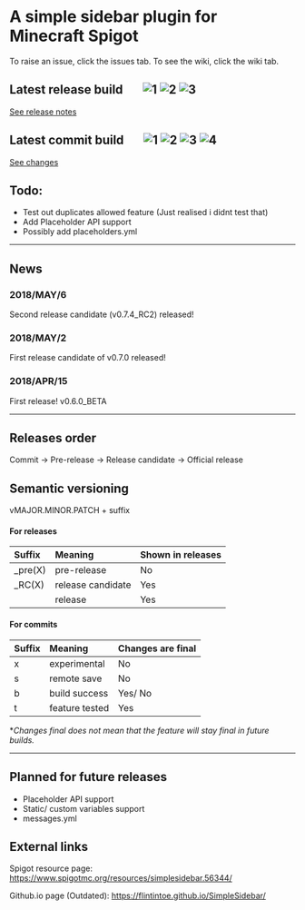# A simple sidebar plugin for Minecraft Spigot
To raise an issue, click the issues tab. To see the wiki, click the wiki tab.

## Latest release build &nbsp; &nbsp; &nbsp; ![1](https://img.shields.io/github/release/flintintoe/SimpleSidebar.svg?style=flat-square&label=Release) ![2](https://img.shields.io/github/release-date/flintintoe/SimpleSidebar.svg?style=flat-square&label=Last%20release) ![3](https://img.shields.io/github/license/flintintoe/SimpleSidebar.svg?style=flat-square&label=License)

[See release notes](https://github.com/flintintoe/SimpleSidebar/releases/tag/v0.7.4_RC2)

## Latest commit build &nbsp; &nbsp; &nbsp; ![1](https://img.shields.io/badge/Commit-v0.7.5s-orange.svg?style=flat-square&label=Build) ![2](https://img.shields.io/github/last-commit/flintintoe/SimpleSidebar/master.svg?style=flat-square&label=Last%20commit) ![3](https://img.shields.io/circleci/project/github/flintintoe/SimpleSidebar/master.svg?style=flat-square&label=CircleCI) ![4](https://img.shields.io/codacy/grade/ad2a5c3320dd43cbad38ba13a85f8a66/master.svg?style=flat-square&label=Codacy%20grade)

[See changes](https://github.com/flintintoe/SimpleSidebar/commit/f3cabf098c741a5eedb32976fa81a71f74d9b179)

## Todo:
- Test out duplicates allowed feature (Just realised i didnt test that)
- Add Placeholder API support
- Possibly add placeholders.yml

***
## News
### 2018/MAY/6
Second release candidate (v0.7.4_RC2) released!
### 2018/MAY/2
First release candidate of v0.7.0 released!
### 2018/APR/15
First release! v0.6.0_BETA
***
## Releases order
Commit → Pre-release → Release candidate → Official release

## Semantic versioning
vMAJOR.MINOR.PATCH + suffix
#### For releases
| Suffix        | Meaning           | Shown in releases |
|:--------------|:------------------|:------------------|
| \_pre(X)      | pre-release       | No                |
| \_RC(X)       | release candidate | Yes               |
|               | release           | Yes               |
#### For commits
| Suffix | Meaning        | Changes are final |
|:-------|:---------------|:------------------|
| x      | experimental   | No                |
| s      | remote save    | No                |
| b      | build success  | Yes/ No           |
| t      | feature tested | Yes               |

\**Changes final does not mean that the feature will stay final in future builds.*
***
## Planned for future releases
- Placeholder API support
- Static/ custom variables support
- messages.yml

## External links
Spigot resource page: https://www.spigotmc.org/resources/simplesidebar.56344/

Github.io page (Outdated): https://flintintoe.github.io/SimpleSidebar/
